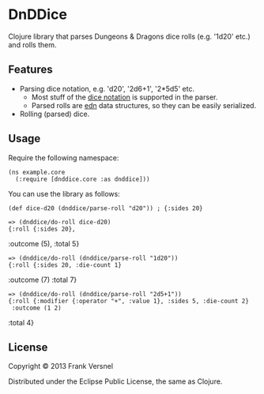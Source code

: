# DnDDice

Clojure library that parses Dungeons & Dragons dice rolls (e.g. '1d20' etc.)
and rolls them.

## Features

* Parsing dice notation, e.g. 'd20', '2d6+1', '2*5d5' etc. 
	* Most stuff of the [dice
	  notation](http://en.wikipedia.org/wiki/Dice_notation) is supported in
	  the parser.
	* Parsed rolls are [edn](https://github.com/edn-format/edn) data
	  structures, so they can be easily serialized.
* Rolling (parsed) dice. 

## Usage

Require the following namespace:

	(ns example.core
	  (:require [dnddice.core :as dnddice]))

You can use the library as follows:

	(def dice-d20 (dnddice/parse-roll "d20")) ; {:sides 20}

	=> (dnddice/do-roll dice-d20)
	{:roll {:sides 20}, 
   :outcome (5), 
   :total 5}

	=> (dnddice/do-roll (dnddice/parse-roll "1d20"))
	{:roll {:sides 20, :die-count 1} 
   :outcome (7) 
   :total 7}

	=> (dnddice/do-roll (dnddice/parse-roll "2d5+1"))
	{:roll {:modifier {:operator "+", :value 1}, :sides 5, :die-count 2}
	 :outcome (1 2)
   :total 4}

## License

Copyright © 2013 Frank Versnel

Distributed under the Eclipse Public License, the same as Clojure.

